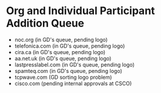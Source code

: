 # Org and Individual Participant Addition Queue
- noc.org (in GD's queue, pending logo)
- telefonica.com (in GD's queue, pending logo)
- cira.ca (in GD's queue, pending logo)
- aa.net.uk (in GD's queue, pending logo)
- lastpresslabel.com (in GD's queue, pending logo)
- spamteq.com (in GD's queue, pending logo)
- tcpwave.com (GD sorting logo problem)
- cisco.com (pending internal approvals at CSCO)
